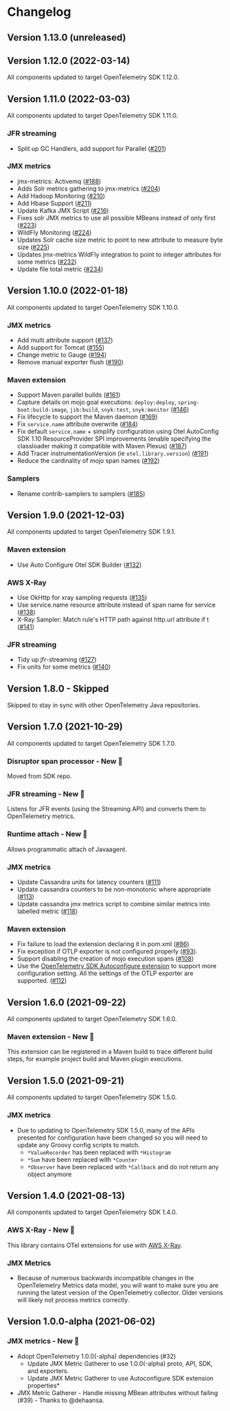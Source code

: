 # Changelog

## Version 1.13.0 (unreleased)

## Version 1.12.0 (2022-03-14)

All components updated to target OpenTelemetry SDK 1.12.0.

## Version 1.11.0 (2022-03-03)

All components updated to target OpenTelemetry SDK 1.11.0.

### JFR streaming

* Split up GC Handlers, add support for Parallel
  ([#201](https://github.com/open-telemetry/opentelemetry-java-contrib/pull/201))

### JMX metrics

* jmx-metrics: Activemq
  ([#188](https://github.com/open-telemetry/opentelemetry-java-contrib/pull/188))
* Adds Solr metrics gathering to jmx-metrics
  ([#204](https://github.com/open-telemetry/opentelemetry-java-contrib/pull/204))
* Add Hadoop Monitoring
  ([#210](https://github.com/open-telemetry/opentelemetry-java-contrib/pull/210))
* Add Hbase Support
  ([#211](https://github.com/open-telemetry/opentelemetry-java-contrib/pull/211))
* Update Kafka JMX Script
  ([#216](https://github.com/open-telemetry/opentelemetry-java-contrib/pull/216))
* Fixes solr JMX metrics to use all possible MBeans instead of only first
  ([#223](https://github.com/open-telemetry/opentelemetry-java-contrib/pull/223))
* WildFly Monitoring
  ([#224](https://github.com/open-telemetry/opentelemetry-java-contrib/pull/224))
* Updates Solr cache size metric to point to new attribute to measure byte size
  ([#225](https://github.com/open-telemetry/opentelemetry-java-contrib/pull/225))
* Updates jmx-metrics WildFly integration to point to integer attributes for some metrics
  ([#232](https://github.com/open-telemetry/opentelemetry-java-contrib/pull/232))
* Update file total metric
  ([#234](https://github.com/open-telemetry/opentelemetry-java-contrib/pull/234))

## Version 1.10.0 (2022-01-18)

All components updated to target OpenTelemetry SDK 1.10.0.

### JMX metrics

* Add multi attribute support
  ([#137](https://github.com/open-telemetry/opentelemetry-java-contrib/pull/137))
* Add support for Tomcat
  ([#155](https://github.com/open-telemetry/opentelemetry-java-contrib/pull/155))
* Change metric to Gauge
  ([#194](https://github.com/open-telemetry/opentelemetry-java-contrib/pull/194))
* Remove manual exporter flush
  ([#190](https://github.com/open-telemetry/opentelemetry-java-contrib/pull/190))

### Maven extension

* Support Maven parallel builds
  ([#161](https://github.com/open-telemetry/opentelemetry-java-contrib/pull/161))
* Capture details on mojo goal executions: `deploy:deploy`, `spring-boot:build-image`, `jib:build`, `snyk:test`, `snyk:monitor`
  ([#146](https://github.com/open-telemetry/opentelemetry-java-contrib/pull/146))
* Fix lifecycle to support the Maven daemon
  ([#169](https://github.com/open-telemetry/opentelemetry-java-contrib/pull/169))
* Fix `service.name` attribute overwrite
  ([#184](https://github.com/open-telemetry/opentelemetry-java-contrib/pull/184))
* Fix default `service.name` + simplify configuration using Otel AutoConfig SDK 1.10 ResourceProvider SPI improvements (enable specifying the classloader making it compatible with Maven Plexus)
  ([#187](https://github.com/open-telemetry/opentelemetry-java-contrib/pull/187))
* Add Tracer instrumentationVersion (ie `otel.library.version`)
  ([#191](https://github.com/open-telemetry/opentelemetry-java-contrib/pull/191))
* Reduce the cardinality of mojo span names
  ([#192](https://github.com/open-telemetry/opentelemetry-java-contrib/pull/192))

### Samplers

* Rename contrib-samplers to samplers
  ([#185](https://github.com/open-telemetry/opentelemetry-java-contrib/pull/185))

## Version 1.9.0 (2021-12-03)

All components updated to target OpenTelemetry SDK 1.9.1.

### Maven extension

* Use Auto Configure Otel SDK Builder
  ([#132](https://github.com/open-telemetry/opentelemetry-java-contrib/pull/132))

### AWS X-Ray

* Use OkHttp for xray sampling requests
  ([#135](https://github.com/open-telemetry/opentelemetry-java-contrib/pull/135))
* Use service.name resource attribute instead of span name for service
  ([#138](https://github.com/open-telemetry/opentelemetry-java-contrib/pull/138))
* X-Ray Sampler: Match rule's HTTP path against http.url attribute if t
  ([#141](https://github.com/open-telemetry/opentelemetry-java-contrib/pull/141))

### JFR streaming

* Tidy up jfr-streaming
  ([#127](https://github.com/open-telemetry/opentelemetry-java-contrib/pull/127))
* Fix units for some metrics
  ([#140](https://github.com/open-telemetry/opentelemetry-java-contrib/pull/140))

## Version 1.8.0 - Skipped

Skipped to stay in sync with other OpenTelemetry Java repositories.

## Version 1.7.0 (2021-10-29)

All components updated to target OpenTelemetry SDK 1.7.0.

### Disruptor span processor - New 🌟

Moved from SDK repo.

### JFR streaming - New 🌟

Listens for JFR events (using the Streaming API) and converts them to OpenTelemetry metrics.

### Runtime attach - New 🌟

Allows programmatic attach of Javaagent.

### JMX metrics

* Update Cassandra units for latency counters
  ([#111](https://github.com/open-telemetry/opentelemetry-java-contrib/pull/111))
* Update cassandra counters to be non-monotonic where appropriate
  ([#113](https://github.com/open-telemetry/opentelemetry-java-contrib/pull/113))
* Update cassandra jmx metrics script to combine similar metrics into labelled metric
  ([#118](https://github.com/open-telemetry/opentelemetry-java-contrib/pull/118))

### Maven extension

* Fix failure to load the extension declaring it in pom.xml
  ([#86](https://github.com/open-telemetry/opentelemetry-java-contrib/issues/86))
* Fix exception if OTLP exporter is not configured properly
  ([#93](https://github.com/open-telemetry/opentelemetry-java-contrib/issues/93)).
* Support disabling the creation of mojo execution spans
  ([#108](https://github.com/open-telemetry/opentelemetry-java-contrib/pull/108))
* Use the [OpenTelemetry SDK Autoconfigure extension](https://github.com/open-telemetry/opentelemetry-java/tree/main/sdk-extensions/autoconfigure) to support more configuration setting. All the settings of the OTLP exporter are supported.
  ([#112](https://github.com/open-telemetry/opentelemetry-java-contrib/pull/112))

## Version 1.6.0 (2021-09-22)

All components updated to target OpenTelemetry SDK 1.6.0.

### Maven extension - New 🌟

This extension can be registered in a Maven build to trace different build steps, for example project build and Maven plugin executions.

## Version 1.5.0 (2021-09-21)

All components updated to target OpenTelemetry SDK 1.5.0.

### JMX metrics

* Due to updating to OpenTelemetry SDK 1.5.0, many of the APIs presented for configuration have been changed so you will need to update any Groovy config scripts to match.
  * `*ValueRecorder` has been replaced with `*Histogram`
  * `*Sum` have been replaced with `*Counter`
  * `*Observer` have been replaced with `*Callback` and do not return any object anymore

## Version 1.4.0 (2021-08-13)

All components updated to target OpenTelemetry SDK 1.4.0.

### AWS X-Ray - New 🌟

This library contains OTel extensions for use with [AWS X-Ray](https://docs.aws.amazon.com/xray/index.html).

### JMX Metrics

* Because of numerous backwards incompatible changes in the OpenTelemetry Metrics data model, you will want to make sure you are running the latest version of the OpenTelemetry collector. Older versions will likely not process metrics correctly.

## Version 1.0.0-alpha (2021-06-02)

### JMX metrics - New 🌟

* Adopt OpenTelemetry 1.0.0(-alpha) dependencies (#32)
  * Update JMX Metric Gatherer to use 1.0.0(-alpha) proto, API, SDK, and exporters.
  * Update JMX Metric Gatherer to use Autoconfigure SDK extension properties*
* JMX Metric Gatherer - Handle missing MBean attributes without failing (#39) - Thanks to @dehaansa.
